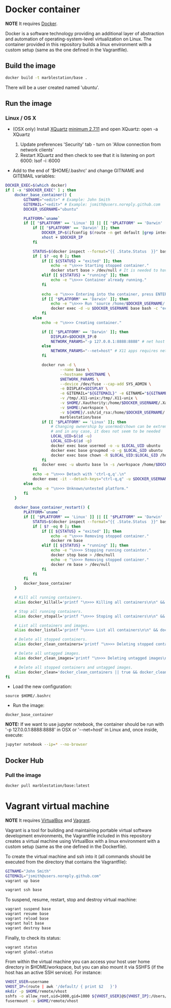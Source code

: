 
# Docker container

**NOTE** It requires [Docker](https://store.docker.com/search?type=edition&offering=community).

Docker is a software technology providing an additional layer of abstraction and automation of operating-system-level virtualization on Linux. The container provided in this repository builds a linux environment with a custom setup (same as the one defined in the Vagrantfile).

## Build the image

```bash
docker build -t marblestation/base .
```

There will be a user created named 'ubuntu'. 


## Run the image

### Linux / OS X


* (OSX only) Install [XQuartz](https://www.xquartz.org/) [minimum 2.7.11](https://www.xquartz.org/releases/) and open XQuartz: open -a XQuartz
    1. Update preferences 'Security' tab - turn on 'Allow connection from network clients'
    2. Restart XQuartz and then check to see that it is listening on port 6000: lsof -i :6000

* Add to the end of '$HOME/.bashrc' and change GITNAME and GITEMAIL variables:

```bash
DOCKER_EXEC=$(which docker)
if [ -x "$DOCKER_EXEC" ] ; then
    docker_base_container() {
        GITNAME="<edit>" # Example: John Smith
        GITEMAIL="<edit>" # Example: jsmith@users.noreply.github.com
        DOCKER_USERNAME="ubuntu"

        PLATFORM=`uname`
        if [[ "$PLATFORM" == 'Linux' ]] || [[ "$PLATFORM" == 'Darwin'  ]]; then
            if [[ "$PLATFORM" == 'Darwin' ]]; then
                DOCKER_IP=$(ifconfig $(route -n get default |grep interface|cut -f 2 -d ':') | grep inet | awk '$1=="inet" {print $2}')
                xhost + $DOCKER_IP
            fi

            STATUS=$(docker inspect --format="{{ .State.Status  }}" base 2>/dev/null )
            if [ $? -eq 0 ]; then
                if [[ ${STATUS} = "exited" ]]; then
                    echo -e "\n>>> Starting stopped container."
                    docker start base > /dev/null # It is needed to have it running for 'exec' to work
                elif [[ ${STATUS} = "running" ]]; then
                    echo -e "\n>>> Container already running."
                fi
                
                echo -e "\n>>> Entering into the container, press ENTER if you don't see the linux prompt."
                if [[ "$PLATFORM" == 'Darwin' ]]; then
                    echo -e "\n>>> Run 'source /home/$DOCKER_USERNAME/.display' to update XQuartz/X11 display environment variable."
                    docker exec -d -u $DOCKER_USERNAME base bash -c "echo 'export DISPLAY=$DOCKER_IP:0' > /home/$DOCKER_USERNAME/.display"
                fi
            else
                echo -e "\n>>> Creating container."

                if [[ "$PLATFORM" == 'Darwin' ]]; then
                    DISPLAY=$DOCKER_IP:0
                    NETWORK_PARAMS="-p 127.0.0.1:8888:8888" # net host does not work in mac as in linux and it is not required for X11 apps, ports should be implicitly exposed
                else
                    NETWORK_PARAMS="--net=host" # X11 apps requires net host, also all ports will be automatically exposed
                fi

                docker run -d \
                        --name base \
                        --hostname $HOSTNAME \
                        $NETWORK_PARAMS \
                        --device /dev/fuse --cap-add SYS_ADMIN \
                        -e DISPLAY=$DISPLAY \
                        -e GITEMAIL="${GITEMAIL}" -e GITNAME="${GITNAME}" \
                        -v /tmp/.X11-unix:/tmp/.X11-unix \
                        -v $HOME/.Xauthority:/home/$DOCKER_USERNAME/.Xauthority \
                        -v $HOME:/workspace \
                        -v ${HOME}/.ssh/id_rsa:/home/$DOCKER_USERNAME/.ssh/id_rsa:ro \
                        marblestation/base
                if [[ "$PLATFORM" == 'Linux' ]]; then
                    # Changing ownership by usermod/chown can be extremely slow in some setups in OSX
                    # and in any case, it does not seem to be needed
                    LOCAL_UID=$(id -u)
                    LOCAL_GID=$(id -g)
                    docker exec base usermod -o -u $LOCAL_UID ubuntu
                    docker exec base groupmod -o -g $LOCAL_GID ubuntu
                    docker exec base chown -R $LOCAL_UID:$LOCAL_GID /home/ubuntu
                fi
                docker exec -u ubuntu base ln -s /workspace /home/$DOCKER_USERNAME/workspace
            fi
            echo -e "\n>>> Detach with 'ctrl-q,q'.\n"
            docker exec -it --detach-keys="ctrl-q,q" -u $DOCKER_USERNAME base /bin/bash
        else
            echo -e "\n>>> Unknown/untested platform."
        fi
    }
    
    docker_base_container_restart() {
        PLATFORM=`uname`
        if [[ "$PLATFORM" == 'Linux' ]] || [[ "$PLATFORM" == 'Darwin'  ]]; then
            STATUS=$(docker inspect --format="{{ .State.Status  }}" base 2>/dev/null )
            if [ $? -eq 0 ]; then
                if [[ ${STATUS} = "exited" ]]; then
                    echo -e "\n>>> Removing stopped container."
                    docker rm base
                elif [[ ${STATUS} = "running" ]]; then
                    echo -e "\n>>> Stopping running containter."
                    docker stop base > /dev/null
                    echo -e "\n>>> Removing stopped container."
                    docker rm base > /dev/null
                fi
            fi
        fi
        docker_base_container
    }

    # Kill all running containers.
    alias docker_killall='printf "\n>>> Killing all containers\n\n" && docker kill $(docker ps -q) 2>/dev/null'

    # Stop all running containers.
    alias docker_stopall='printf "\n>>> Stoping all containers\n\n" && docker stop $(docker ps -q) 2>/dev/null'

    # List all containers and images.
    alias docker_listall='printf "\n>>> List all containers\n\n" && docker ps -a && printf "\n>>> List all containers\n\n" && docker images'

    # Delete all stopped containers.
    alias docker_clean_containers='printf "\n>>> Deleting stopped containers\n\n" && docker rm -v $(docker ps -a -q -f status=exited) 2>/dev/null'

    # Delete all untagged images.
    alias docker_clean_images='printf "\n>>> Deleting untagged images\n\n" && docker rmi $(docker images -q -f dangling=true) 2>/dev/null'

    # Delete all stopped containers and untagged images.
    alias docker_clean='docker_clean_containers || true && docker_clean_images'
fi
```

* Load the new configuration:

```
source $HOME/.bashrc
```

* Run the image:

```
docker_base_container
```

**NOTE:** If we want to use jupyter notebook, the container should be run with '-p 127.0.0.1:8888:8888' in OSX or '--net=host' in Linux and, once inside, execute: 

```bash
jupyter notebook --ip=* --no-browser
```

## Docker Hub

### Pull the image

```bash
docker pull marblestation/base:latest
```

# Vagrant virtual machine

**NOTE** It requires [VirtualBox](https://www.virtualbox.org/wiki/Downloads) and [Vagrant](https://www.vagrantup.com/). 

Vagrant is a tool for building and maintaining portable virtual software development environments, the Vagrantfile included in this repository creates a virtual machine using VirtualBox with a linux environment with a custom setup (same as the one defined in the Dockerfile). 

To create the virtual machine and ssh into it (all commands should be executed from the directory that contains the Vagrantfile):

```bash
GITNAME="John Smith" 
GITEMAIL="jsmith@users.noreply.github.com"
vagrant up base
```

```bash
vagrant ssh base
```

To suspend, resume, restart, stop and destroy virtual machine:

```bash
vagrant suspend base
vagrant resume base
vagrant reload base
vagrant halt base
vagrant destroy base
```

Finally, to check its status:

```bash
vagrant status
vagrant global-status
```

From within the virtual machine you can access your host user home directory in $HOME/workspace, but you can also mount it via SSHFS (if the host has an active SSH service). For instance:

```bash
VHOST_USER=username
VHOST_IP=(route | awk '/default/ { print $2   }')
mkdir -p $HOME/remote/vhost
sshfs -o allow_root,uid=1000,gid=1000 ${VHOST_USER}@${VHOST_IP}:/Users/${VHOST_USER} $HOME/remote/vhost
fusermount -u $HOME/remote/vhost
```
